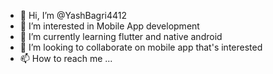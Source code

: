 - 👋 Hi, I’m @YashBagri4412
- 👀 I’m interested in Mobile App development
- 🌱 I’m currently learning flutter and native android
- 💞️ I’m looking to collaborate on mobile app that's interested
- 📫 How to reach me ...

<!---
YashBagri4412/YashBagri4412 is a ✨ special ✨ repository because its `README.md` (this file) appears on your GitHub profile.
You can click the Preview link to take a look at your changes.
--->
